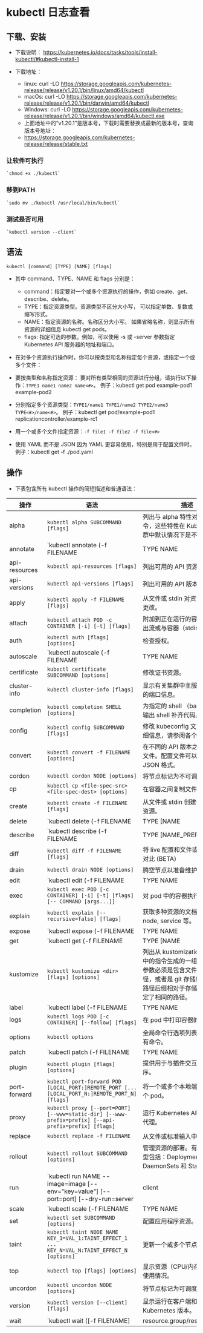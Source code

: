 
# kubectl 日志查看

## 下载、安装
- 下载说明： https://kubernetes.io/docs/tasks/tools/install-kubectl/#kubectl-install-1
- 下载地址：  
	+ linux:   curl -LO https://storage.googleapis.com/kubernetes-release/release/v1.20.1/bin/linux/amd64/kubectl
	+ macOs:   curl -LO https://storage.googleapis.com/kubernetes-release/release/v1.20.1/bin/darwin/amd64/kubectl
	+ Windows: curl -LO https://storage.googleapis.com/kubernetes-release/release/v1.20.1/bin/windows/amd64/kubectl.exe

	* 上面地址中的“v1.20.1”是版本号，下载时需要替换成最新的版本号，查询版本号地址：
	* https://storage.googleapis.com/kubernetes-release/release/stable.txt

### 让软件可执行
	`chmod +x ./kubectl`

### 移到PATH
	`sudo mv ./kubectl /usr/local/bin/kubectl`

### 测试是否可用
	`kubectl version --client`


## 语法
`kubectl [command] [TYPE] [NAME] [flags]`

+ 其中 command、TYPE、NAME 和 flags 分别是：  
	- command：指定要对一个或多个资源执行的操作，例如 create、get、describe、delete。
	- TYPE：指定资源类型。资源类型不区分大小写， 可以指定单数、复数或缩写形式。
	- NAME：指定资源的名称。名称区分大小写。 如果省略名称，则显示所有资源的详细信息 kubectl get pods。
	- flags: 指定可选的参数。例如，可以使用 -s 或 -server 参数指定 Kubernetes API 服务器的地址和端口。

+ 在对多个资源执行操作时，你可以按类型和名称指定每个资源，或指定一个或多个文件：
- 要按类型和名称指定资源：
	要对所有类型相同的资源进行分组，请执行以下操作：`TYPE1 name1 name2 name<#>`。
	例子：kubectl get pod example-pod1 example-pod2

- 分别指定多个资源类型：`TYPE1/name1 TYPE1/name2 TYPE2/name3 TYPE<#>/name<#>`。
	例子：kubectl get pod/example-pod1 replicationcontroller/example-rc1

- 用一个或多个文件指定资源：`-f file1 -f file2 -f file<#>`

- 使用 YAML 而不是 JSON 因为 YAML 更容易使用，特别是用于配置文件时。
	例子：kubectl get -f ./pod.yaml


## 操作
- 下表包含所有 kubectl 操作的简短描述和普通语法：

操作 | 语法 | 描述
-- | -- | --
alpha	|	`kubectl alpha SUBCOMMAND [flags]`	|	列出与 alpha 特性对应的可用命令，这些特性在 Kubernetes 集群中默认情况下是不启用的。
annotate	|	`kubectl annotate (-f FILENAME | TYPE NAME | TYPE/NAME) KEY_1=VAL_1 ... KEY_N=VAL_N [--overwrite] [--all] [--resource-version=version] [flags]`	|	添加或更新一个或多个资源的注解。
api-resources	|	`kubectl api-resources [flags]`	|	列出可用的 API 资源。
api-versions	|	`kubectl api-versions [flags]`	|	列出可用的 API 版本。
apply	|	`kubectl apply -f FILENAME [flags]`	|	从文件或 stdin 对资源应用配置更改。
attach	|	`kubectl attach POD -c CONTAINER [-i] [-t] [flags]`	|	附加到正在运行的容器，查看输出流或与容器（stdin）交互。
auth	|	`kubectl auth [flags] [options]`	|	检查授权。
autoscale	|	`kubectl autoscale (-f FILENAME | TYPE NAME | TYPE/NAME) [--min=MINPODS] --max=MAXPODS [--cpu-percent=CPU] [flags]`	|	自动伸缩由副本控制器管理的一组 pod。
certificate	|	`kubectl certificate SUBCOMMAND [options]`	|	修改证书资源。
cluster-info	|	`kubectl cluster-info [flags]`	|	显示有关集群中主服务器和服务的端口信息。
completion	|	`kubectl completion SHELL [options]`	|	为指定的 shell （bash 或 zsh）输出 shell 补齐代码。
config	|	`kubectl config SUBCOMMAND [flags]`	|	修改 kubeconfig 文件。有关详细信息，请参阅各个子命令。
convert	|	`kubectl convert -f FILENAME [options]`	|	在不同的 API 版本之间转换配置文件。配置文件可以是 YAML 或 JSON 格式。
cordon	|	`kubectl cordon NODE [options]`	|	将节点标记为不可调度。
cp	|	`kubectl cp <file-spec-src> <file-spec-dest> [options]`	|	在容器之间复制文件和目录。
create	|	`kubectl create -f FILENAME [flags]`	|	从文件或 stdin 创建一个或多个资源。
delete	|	`kubectl delete (-f FILENAME | TYPE [NAME | /NAME | -l label | --all]) [flags]`	|	从文件、标准输入或指定标签选择器、名称、资源选择器或资源中删除资源。
describe	|	`kubectl describe (-f FILENAME | TYPE [NAME_PREFIX | /NAME | -l label]) [flags]`	|	显示一个或多个资源的详细状态。
diff	|	`kubectl diff -f FILENAME [flags]`	|	将 live 配置和文件或标准输入做对比 (BETA)
drain	|	`kubectl drain NODE [options]`	|	腾空节点以准备维护。
edit	|	`kubectl edit (-f FILENAME | TYPE NAME | TYPE/NAME) [flags]`	|	使用默认编辑器编辑和更新服务器上一个或多个资源的定义。
exec	|	`kubectl exec POD [-c CONTAINER] [-i] [-t] [flags] [-- COMMAND [args...]]`	|	对 pod 中的容器执行命令。
explain	|	`kubectl explain [--recursive=false] [flags]`	|	获取多种资源的文档。例如 pod, node, service 等。
expose	|	`kubectl expose (-f FILENAME | TYPE NAME | TYPE/NAME) [--port=port] [--protocol=TCP|UDP] [--target-port=number-or-name] [--name=name] [--external-ip=external-ip-of-service] [--type=type] [flags]`	|	将副本控制器、服务或 pod 作为新的 Kubernetes 服务暴露。
get	|	`kubectl get (-f FILENAME | TYPE [NAME | /NAME | -l label]) [--watch] [--sort-by=FIELD] [[-o | --output]=OUTPUT_FORMAT] [flags]`	|	列出一个或多个资源。
kustomize	|	`kubectl kustomize <dir> [flags] [options]`	|	列出从 kustomization.yaml 文件中的指令生成的一组 API 资源。参数必须是包含文件的目录的路径，或者是 git 存储库 URL，其路径后缀相对于存储库根目录指定了相同的路径。
label	|	`kubectl label (-f FILENAME | TYPE NAME | TYPE/NAME) KEY_1=VAL_1 ... KEY_N=VAL_N [--overwrite] [--all] [--resource-version=version] [flags]`	|	添加或更新一个或多个资源的标签。
logs	|	`kubectl logs POD [-c CONTAINER] [--follow] [flags]`	|	在 pod 中打印容器的日志。
options	|	`kubectl options`	|	全局命令行选项列表，适用于所有命令。
patch	|	`kubectl patch (-f FILENAME | TYPE NAME | TYPE/NAME) --patch PATCH [flags]`	|	使用策略合并 patch 程序更新资源的一个或多个字段。
plugin	|	`kubectl plugin [flags] [options]`	|	提供用于与插件交互的实用程序。
port-forward	|	`kubectl port-forward POD [LOCAL_PORT:]REMOTE_PORT [...[LOCAL_PORT_N:]REMOTE_PORT_N] [flags]`	|	将一个或多个本地端口转发到一个 pod。
proxy	|	`kubectl proxy [--port=PORT] [--www=static-dir] [--www-prefix=prefix] [--api-prefix=prefix] [flags]`	|	运行 Kubernetes API 服务器的代理。
replace	|	`kubectl replace -f FILENAME`	|	从文件或标准输入中替换资源。
rollout	|	`kubectl rollout SUBCOMMAND [options]`	|	管理资源的部署。有效的资源类型包括：Deployments, DaemonSets 和 StatefulSets。
run	|	`kubectl run NAME --image=image [--env="key=value"] [--port=port] [--dry-run=server | client | none] [--overrides=inline-json] [flags]`	|	在集群上运行指定的镜像。
scale	|	`kubectl scale (-f FILENAME | TYPE NAME | TYPE/NAME) --replicas=COUNT [--resource-version=version] [--current-replicas=count] [flags]`	|	更新指定副本控制器的大小。
set	|	`kubectl set SUBCOMMAND [options]`	|	配置应用程序资源。
taint	|	`kubectl taint NODE NAME KEY_1=VAL_1:TAINT_EFFECT_1 ... KEY_N=VAL_N:TAINT_EFFECT_N [options]`	|	更新一个或多个节点上的污点。
top	|	`kubectl top [flags] [options]`	|	显示资源（CPU/内存/存储）的使用情况。
uncordon	|	`kubectl uncordon NODE [options]`	|	将节点标记为可调度。
version	|	`kubectl version [--client] [flags]`	|	显示运行在客户端和服务器上的 Kubernetes 版本。
wait	|	`kubectl wait ([-f FILENAME] | resource.group/resource.name | resource.group [(-l label | --all)]) [--for=delete|--for condition=available] [options]`	|	实验性：等待一种或多种资源的特定条件。


